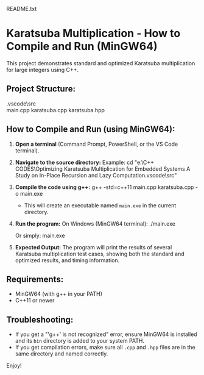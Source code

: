 README.txt

Karatsuba Multiplication - How to Compile and Run (MinGW64)
===========================================================

This project demonstrates standard and optimized Karatsuba multiplication for large integers using C++.

Project Structure:
------------------
.vscode\src\
    main.cpp
    karatsuba.cpp
    karatsuba.hpp

How to Compile and Run (using MinGW64):
---------------------------------------

1. **Open a terminal** (Command Prompt, PowerShell, or the VS Code terminal).

2. **Navigate to the source directory:**
   Example:
   cd "e:\C++ CODES\Optimizing Karatsuba Multiplication for Embedded Systems A Study on In-Place Recursion and Lazy Computation\.vscode\src"

3. **Compile the code using g++:**
   g++ -std=c++11 main.cpp karatsuba.cpp -o main.exe

   - This will create an executable named `main.exe` in the current directory.

4. **Run the program:**
   On Windows (MinGW64 terminal):
   ./main.exe

   Or simply:
   main.exe

5. **Expected Output:**
   The program will print the results of several Karatsuba multiplication test cases, showing both the standard and optimized results, and timing information.

Requirements:
-------------
- MinGW64 (with g++ in your PATH)
- C++11 or newer

Troubleshooting:
----------------
- If you get a "'g++' is not recognized" error, ensure MinGW64 is installed and its `bin` directory is added to your system PATH.
- If you get compilation errors, make sure all `.cpp` and `.hpp` files are in the same directory and named correctly.

Enjoy!
